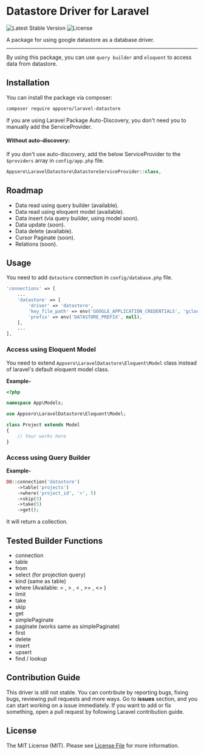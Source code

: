 # Datastore Driver for Laravel

![Latest Stable Version](https://poser.pugx.org/appsero/laravel-datastore/v)
![License](https://poser.pugx.org/appsero/laravel-datastore/license)

A package for using google datastore as a database driver.

---
By using this package, you can use `query builder` and `eloquent` to access data from datastore.

## Installation

You can install the package via composer:

```bash
composer require appsero/laravel-datastore
```

If you are using Laravel Package Auto-Discovery, you don't need you to manually add the ServiceProvider.

#### Without auto-discovery:

If you don't use auto-discovery, add the below ServiceProvider to the `$providers` array in `config/app.php` file.

```php
Appsero\LaravelDatastore\DatastoreServiceProvider::class,
```

## Roadmap
- Data read using query builder (available).
- Data read using eloquent model (available).
- Data insert (via query builder, using model soon).
- Data update (soon).
- Data delete (available).
- Cursor Paginate (soon).
- Relations (soon).

## Usage

You need to add `datastore` connection in `config/database.php` file.

```php
'connections' => [
    ...
    'datastore' => [
        'driver' => 'datastore',
        'key_file_path' => env('GOOGLE_APPLICATION_CREDENTIALS', 'gcloud-credentials.json'),
        'prefix' => env('DATASTORE_PREFIX', null),
    ],
    ...
],
```

### Access using Eloquent Model

You need to extend `Appsero\LaravelDatastore\Eloquent\Model` class instead of laravel's default eloquent model class.

**Example-**
```php
<?php

namespace App\Models;

use Appsero\LaravelDatastore\Eloquent\Model;

class Project extends Model
{
    // Your works here
}

```

### Access using Query Builder

**Example-**
```php
DB::connection('datastore')
    ->table('projects')
    ->where('project_id', '>', 5)
    ->skip(3)
    ->take(5)
    ->get();
```
It will return a collection.

## Tested Builder Functions
- connection
- table
- from
- select (for projection query)
- kind (same as table)
- where (Available:  = , > , < , >= , <= )
- limit
- take
- skip
- get
- simplePaginate
- paginate (works same as simplePaginate)
- first
- delete
- insert
- upsert
- find / lookup

## Contribution Guide

This driver is still not stable. You can contribute by reporting bugs, fixing bugs, reviewing pull requests and more ways.
Go to **issues** section, and you can start working on a issue immediately.
If you want to add or fix something, open a pull request by following Laravel contribution guide.

## License

The MIT License (MIT). Please see [License File](LICENSE) for more information.